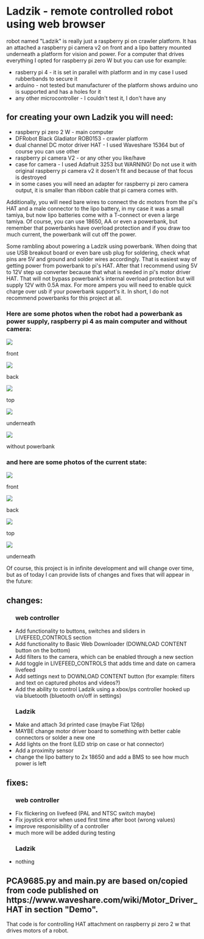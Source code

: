 # Ladzik - remote controlled robot using web browser
<p>robot named "Ladzik" is really just a raspberry pi on crawler platform. It has an attached a raspberry pi camera v2 on front and a lipo battery mounted underneath a platform for vision and power. For a computer that drives everything I opted for raspberry pi zero W but you can use for example:</p> 
<ul>
<li>rasberry pi 4 - it is set in parallel with platform and in my case I used rubberbands to secure it</li>
<li>arduino - not tested but manufacturer of the platform shows arduino uno is supported and has a holes for it</li>
<li>any other microcontroller - I couldn't test it, I don't have any</li>
</ul>

<h2>for creating your own Ladzik you will need:</h2>
<ul>
    <li>raspberry pi zero 2 W - main computer</li>
    <li>DFRobot Black Gladiator ROB0153 - crawler platform</li>
    <li>dual channel DC motor driver HAT - I used Waveshare 15364 but of course you can use other</li>
    <li>raspberry pi camera V2 - or any other you like/have</li>
    <li>case for camera - I used Adafruit 3253 but WARNING! Do not use it with original raspberry pi camera v2 it dosen't fit and because of that focus is destroyed</li>
    <li>in some cases you will need an adapter for raspberry pi zero camera output, it is smaller than ribbon cable that pi camera comes with.</li>
</ul>
<p>Additionally, you will need bare wires to connect the dc motors from the pi's HAT and a male connector to the lipo battery, in my case it was a small tamiya, but now lipo batteries come with a T-connect or even a large tamiya. Of course, you can use 18650, AA or even a powerbank, but remember that powerbanks have overload protection and if you draw too much current, the powerbank will cut off the power.</p>


<p>Some rambling about powering a Ladzik using powerbank. When doing that use USB breakout board or even bare usb plug for soldering, check what pins are 5V and ground and solder wires accordingly. That is easiest way of getting power from powerbank to pi's HAT. After that I recommend using 5V to 12V step up converter because that what is needed in pi's motor driver HAT. That will not bypass powerbank's internal overload protection but will supply 12V with 0.5A max. For more ampers you will need to enable quick charge over usb if your powerbank support's it. In short, I do not recommend powerbanks for this project at all. </p>


<h3>Here are some photos when the robot had a powerbank as power supply, raspberry pi 4 as main computer and without camera:</h3>
<img src="photos/build1.jpg">
<p>front</p>
<img src="photos/build2.jpg">
<p>back</p>
<img src="photos/build3.jpg">
<p>top</p>
<img src="photos/build4.jpg">
<p>underneath</p>
<img src="photos/build5.jpg">
<p>without powerbank</p>

<h3>and here are some photos of the current state:</h3>
<img src="photos/build6.jpg">
<p>front</p>
<img src="photos/build7.jpg">
<p>back</p>
<img src="photos/build8.jpg">
<p>top</p>
<img src="photos/build9.jpg">
<p>underneath</p>

<p>Of course, this project is in infinite development and will change over time, but as of today I can provide lists of changes and fixes that will appear in the future:</p>
<h2>changes:</h2>
<ul>
<h3>web controller</h3>
<li>Add functionality to buttons, switches and sliders in LIVEFEED_CONTROLS section</li>
<li>Add functionality to Basic Web Downloader (DOWNLOAD CONTENT button on the bottom)</li>
<li>Add filters to the camera, which can be enabled through a new section</li>
<li>Add toggle in LIVEFEED_CONTROLS that adds time and date on camera livefeed</li>
<li>Add settings next to DOWNLOAD CONTENT button (for example: filters and text on captured photos and videos?)</li>
<li>Add the ability to control Ladzik using a xbox/ps controller hooked up via bluetooth (bluetooth on/off in settings)</li>
<h3>Ladzik</h3>
<li>Make and attach 3d printed case (maybe Fiat 126p)</li>
<li>MAYBE change motor driver board to something with better cable connectors or solder a new one</li>
<li>Add lights on the front (LED strip on case or hat connector)</li>
<li>Add a proximity sensor</li>
<li>change the lipo battery to 2x 18650 and add a BMS to see how much power is left</li>



</ul>

<h2>fixes:</h2>
<ul>
<h3>web controller</h3>
<li>Fix flickering on livefeed (PAL and NTSC switch maybe)</li>
<li>Fix joystick error when used first time after boot (wrong values)</li>
<li>improve responisibility of a controller</li>
<li>much more will be added during testing</li>
<h3>Ladzik</h3>
<li>nothing</li>
</ul>

<h2>PCA9685.py and main.py are based on/copied from code published on https://www.waveshare.com/wiki/Motor_Driver_HAT in section "Demo".</h2>
<p>That code is for controlling HAT attachment on raspberry pi zero 2 w that drives motors of a robot.</p>
